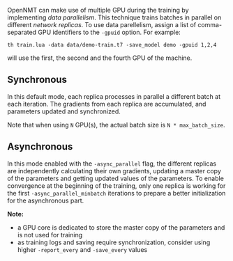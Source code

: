 OpenNMT can make use of multiple GPU during the training by implementing *data parallelism*. This technique trains batches in parallel on different *network replicas*. To use data parellelism, assign a list of comma-separated GPU identifiers to the `-gpuid` option. For example:

```
th train.lua -data data/demo-train.t7 -save_model demo -gpuid 1,2,4
```

will use the first, the second and the fourth GPU of the machine.

## Synchronous

In this default mode, each replica processes in parallel a different batch at each iteration. The gradients from each replica are accumulated, and parameters updated and synchronized.

Note that when using `N` GPU(s), the actual batch size is `N * max_batch_size`.

## Asynchronous

In this mode enabled with the `-async_parallel` flag, the different replicas are independently
calculating their own gradients, updating a master copy of the parameters and getting updated values
of the parameters. To enable convergence at the beginning of the training, only one replica is working for the first `-async_parallel_minbatch` iterations to prepare a better initialization for the asynchronous part.

**Note:**

* a GPU core is dedicated to store the master copy of the parameters and is not used for training
* as training logs and saving require synchronization, consider using higher `-report_every` and `-save_every` values
